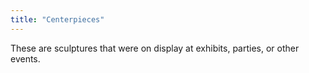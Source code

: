 ```yaml
---
title: "Centerpieces"
---
```


These are sculptures that were on display at exhibits, parties, or other events.
